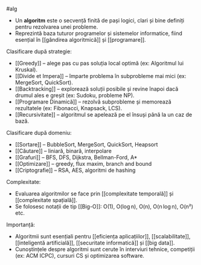 #alg
- Un **algoritm** este o secvență finită de pași logici, clari și bine definiți pentru rezolvarea unei probleme.
- Reprezintă baza tuturor programelor și sistemelor informatice, fiind esențial în [[gândirea algoritmică]] și [[programare]].

Clasificare după strategie:
- [[Greedy]] – alege pas cu pas soluția local optimă (ex: Algoritmul lui Kruskal).
- [[Divide et Impera]] – împarte problema în subprobleme mai mici (ex: MergeSort, QuickSort).
- [[Backtracking]] – explorează soluții posibile și revine înapoi dacă drumul ales e greșit (ex: Sudoku, probleme NP).
- [[Programare Dinamică]] – rezolvă subprobleme și memorează rezultatele (ex: Fibonacci, Knapsack, LCS).
- [[Recursivitate]] – algoritmul se apelează pe el însuși până la un caz de bază.

Clasificare după domeniu:
- [[Sortare]] – BubbleSort, MergeSort, QuickSort, Heapsort
- [[Căutare]] – liniară, binară, interpolare
- [[Grafuri]] – BFS, DFS, Dijkstra, Bellman-Ford, A*
- [[Optimizare]] – greedy, flux maxim, branch and bound
- [[Criptografie]] – RSA, AES, algoritmi de hashing

Complexitate:
- Evaluarea algoritmilor se face prin [[complexitate temporală]] și [[complexitate spațială]].
- Se folosesc notații de tip [[Big-O]]: O(1), O(log n), O(n), O(n log n), O(n²) etc.

Importanță:
- Algoritmii sunt esențiali pentru [[eficiența aplicațiilor]], [[scalabilitate]], [[inteligentă artificială]], [[securitate informatică]] și [[big data]].
- Cunoștințele despre algoritmi sunt cerute în interviuri tehnice, competiții (ex: ACM ICPC), cursuri CS și optimizarea software.

